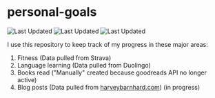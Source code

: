 # personal-goals
![Last Updated](https://img.shields.io/date/1612748608?color=FC4C02&label=Fitness%20Updated&logo=strava)
![Last Updated](https://img.shields.io/date/1612748608?color=7ac70c&label=Language%20Updated&logo=duolingo)
![Last Updated](https://img.shields.io/date/1612748608?color=e9e5cd&label=Books%20Updated&logo=goodreads)

I use this repository to keep track of my progress in these major areas:

1. Fitness (Data pulled from Strava)
2. Language learning (Data pulled from Duolingo)
3. Books read ("Manually" created because goodreads API no longer active)
4. Blog posts (Data pulled from [harveybarnhard.com](https://harveybarnhard.com)) (in progress)
